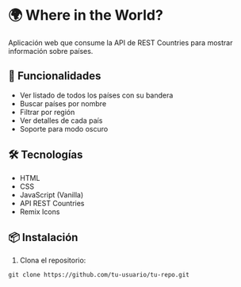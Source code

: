 # 🌍 Where in the World?

Aplicación web que consume la API de REST Countries para mostrar información sobre países.

## 🚀 Funcionalidades

- Ver listado de todos los países con su bandera
- Buscar países por nombre
- Filtrar por región
- Ver detalles de cada país
- Soporte para modo oscuro

## 🛠️ Tecnologías

- HTML
- CSS
- JavaScript (Vanilla)
- API REST Countries
- Remix Icons

## 📦 Instalación

1. Clona el repositorio:
```terminal
git clone https://github.com/tu-usuario/tu-repo.git
